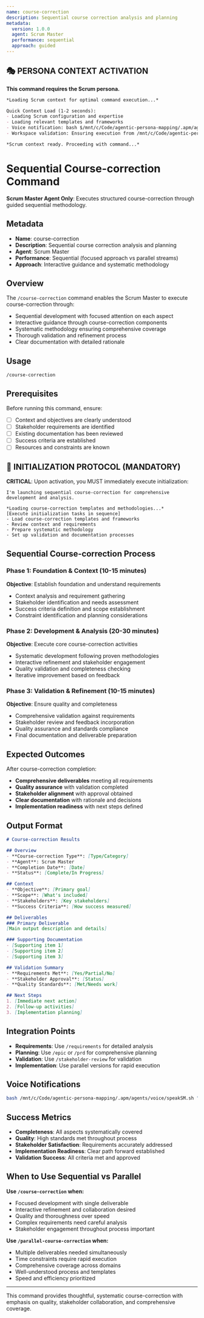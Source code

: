 ```yaml
---
name: course-correction
description: Sequential course correction analysis and planning
metadata:
  version: 1.0.0
  agent: Scrum Master
  performance: sequential
  approach: guided
---
```


## 🎭 PERSONA CONTEXT ACTIVATION

**This command requires the Scrum persona.**

```markdown
*Loading Scrum context for optimal command execution...*

Quick Context Load (1-2 seconds):
- Loading Scrum configuration and expertise
- Loading relevant templates and frameworks  
- Voice notification: bash $/mnt/c/Code/agentic-persona-mapping/.apm/agents/voice/speakSM.sh "Scrum context loaded for command execution"
- Workspace validation: Ensuring execution from /mnt/c/Code/agentic-persona-mapping

*Scrum context ready. Proceeding with command...*
```


# Sequential Course-correction Command

**Scrum Master Agent Only**: Executes structured course-correction through guided sequential methodology.

## Metadata
- **Name**: course-correction
- **Description**: Sequential course correction analysis and planning
- **Agent**: Scrum Master
- **Performance**: Sequential (focused approach vs parallel streams)
- **Approach**: Interactive guidance and systematic methodology

## Overview

The `/course-correction` command enables the Scrum Master to execute course-correction through:
- Sequential development with focused attention on each aspect
- Interactive guidance through course-correction components  
- Systematic methodology ensuring comprehensive coverage
- Thorough validation and refinement process
- Clear documentation with detailed rationale

## Usage

```
/course-correction
```

## Prerequisites

Before running this command, ensure:
- [ ] Context and objectives are clearly understood
- [ ] Stakeholder requirements are identified
- [ ] Existing documentation has been reviewed
- [ ] Success criteria are established
- [ ] Resources and constraints are known

## 🚀 INITIALIZATION PROTOCOL (MANDATORY)

**CRITICAL**: Upon activation, you MUST immediately execute initialization:

```
I'm launching sequential course-correction for comprehensive development and analysis.

*Loading course-correction templates and methodologies...*
[Execute initialization tasks in sequence]
- Load course-correction templates and frameworks
- Review context and requirements
- Prepare systematic methodology
- Set up validation and documentation processes
```

## Sequential Course-correction Process

### Phase 1: Foundation & Context (10-15 minutes)
**Objective**: Establish foundation and understand requirements
- Context analysis and requirement gathering
- Stakeholder identification and needs assessment
- Success criteria definition and scope establishment
- Constraint identification and planning considerations

### Phase 2: Development & Analysis (20-30 minutes) 
**Objective**: Execute core course-correction activities
- Systematic development following proven methodologies
- Interactive refinement and stakeholder engagement
- Quality validation and completeness checking
- Iterative improvement based on feedback

### Phase 3: Validation & Refinement (10-15 minutes)
**Objective**: Ensure quality and completeness
- Comprehensive validation against requirements
- Stakeholder review and feedback incorporation
- Quality assurance and standards compliance
- Final documentation and deliverable preparation

## Expected Outcomes

After course-correction completion:
- **Comprehensive deliverables** meeting all requirements
- **Quality assurance** with validation completed
- **Stakeholder alignment** with approval obtained
- **Clear documentation** with rationale and decisions
- **Implementation readiness** with next steps defined

## Output Format

```markdown
# Course-correction Results

## Overview
- **Course-correction Type**: [Type/Category]
- **Agent**: Scrum Master
- **Completion Date**: [Date]
- **Status**: [Complete/In Progress]

## Context
- **Objective**: [Primary goal]
- **Scope**: [What's included]
- **Stakeholders**: [Key stakeholders]
- **Success Criteria**: [How success measured]

## Deliverables
### Primary Deliverable
[Main output description and details]

### Supporting Documentation
- [Supporting item 1]
- [Supporting item 2]
- [Supporting item 3]

## Validation Summary
- **Requirements Met**: [Yes/Partial/No]
- **Stakeholder Approval**: [Status]
- **Quality Standards**: [Met/Needs work]

## Next Steps
1. [Immediate next action]
2. [Follow-up activities]
3. [Implementation planning]
```

## Integration Points

- **Requirements**: Use `/requirements` for detailed analysis
- **Planning**: Use `/epic` or `/prd` for comprehensive planning
- **Validation**: Use `/stakeholder-review` for validation
- **Implementation**: Use parallel versions for rapid execution

## Voice Notifications

```bash
bash /mnt/c/Code/agentic-persona-mapping/.apm/agents/voice/speakSM.sh "Sequential course-correction beginning. Launching guided development process..."
```

## Success Metrics

- **Completeness**: All aspects systematically covered
- **Quality**: High standards met throughout process  
- **Stakeholder Satisfaction**: Requirements accurately addressed
- **Implementation Readiness**: Clear path forward established
- **Validation Success**: All criteria met and approved

## When to Use Sequential vs Parallel

**Use `/course-correction` when:**
- Focused development with single deliverable
- Interactive refinement and collaboration desired
- Quality and thoroughness over speed
- Complex requirements need careful analysis
- Stakeholder engagement throughout process important

**Use `/parallel-course-correction` when:**
- Multiple deliverables needed simultaneously
- Time constraints require rapid execution
- Comprehensive coverage across domains
- Well-understood process and templates
- Speed and efficiency prioritized

---

This command provides thoughtful, systematic course-correction with emphasis on quality, stakeholder collaboration, and comprehensive coverage.
